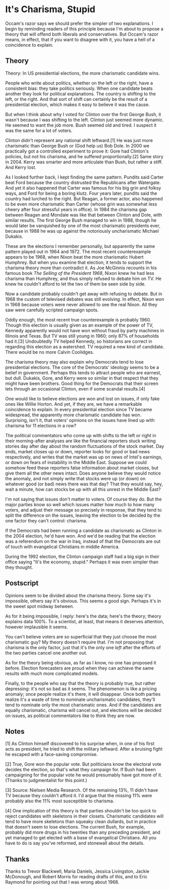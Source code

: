 # It's Charisma, Stupid

Occam's razor says we should prefer the simpler of two explanations. 
I begin by reminding readers of this principle because I'm about
to propose a theory that will offend both liberals and conservatives. 
But Occam's razor means, in effect, that if you want to disagree
with it, you have a hell of a coincidence to explain.

## Theory

Theory: In US presidential elections, the more charismatic candidate wins.

People who write about politics, whether on the left or the right,
have a consistent bias: they take politics seriously. When one
candidate beats another they look for political explanations. The
country is shifting to the left, or the right. And that sort of
shift can certainly be the result of a presidential election, which
makes it easy to believe it was the cause.

But when I think about why I voted for Clinton over the first George
Bush, it wasn't because I was shifting to the left. Clinton just
seemed more dynamic. He seemed to want the job more. Bush seemed
old and tired. I suspect it was the same for a lot of voters.

Clinton didn't represent any national shift leftward.[1]
He was
just more charismatic than George Bush or (God help us) Bob Dole.
In 2000 we practically got a controlled experiment to prove it:
Gore had Clinton's policies, but not his charisma, and he suffered
proportionally.[2]
Same story in 2004. Kerry was smarter and more
articulate than Bush, but rather a stiff. And Kerry lost.

As I looked further back, I kept finding the same pattern. 
Pundits said Carter beat Ford
because the country distrusted the Republicans after Watergate.
And yet it also happened that Carter was famous for his big grin
and folksy ways, and Ford for being a boring klutz. Four years
later, pundits said the country had lurched to the right. But
Reagan, a former actor, also happened to be even more charismatic
than Carter (whose grin was somewhat less cheery after four stressful
years in office). In 1984 the charisma gap between Reagan and
Mondale was like that between Clinton and Dole, with similar results.
The first George Bush managed to win in 1988, though he would later
be vanquished by one of the most charismatic presidents ever, because
in 1988 he was up against the notoriously uncharismatic
Michael Dukakis.

These are the elections I remember personally, but apparently the
same pattern played out in 1964 and 1972. The most recent
counterexample appears to be 1968, when Nixon beat the more charismatic Hubert
Humphrey. But when you examine that election, it tends to support
the charisma theory more than contradict it. As Joe McGinnis
recounts in his famous book *The Selling of the President 1968*,
Nixon knew he had less charisma than Humphrey, and thus simply
refused to debate him on TV. He knew he couldn't afford to let the
two of them be seen side by side.

Now a candidate probably couldn't get away with refusing to debate.
But in 1968 the custom of televised debates was still evolving. In
effect, Nixon won in 1968 because voters were never allowed to see
the real Nixon. All they saw were carefully scripted campaign
spots.

Oddly enough, the most recent true counterexample is probably 1960.
Though this election is usually given as an example of the power
of TV, Kennedy apparently would not have won without fraud by party
machines in Illinois and Texas. But TV was still young in 1960;
only 87% of households had it.[3]
Undoubtedly TV helped Kennedy,
so historians are correct in regarding this election as a
watershed. TV required a new kind of candidate. There would be no
more Calvin Coolidges.

The charisma theory may also explain why Democrats tend to lose
presidential elections. The core of the Democrats' ideology seems
to be a belief in government. Perhaps this tends to attract people
who are earnest, but dull. Dukakis, Gore, and Kerry were so similar
in that respect that they might have been brothers. Good thing for
the Democrats that their screen lets through an occasional Clinton,
even if some scandal results.[4]

One would like to believe elections are won and lost on issues, if
only fake ones like Willie Horton. And yet, if they are, we have
a remarkable coincidence to explain. In every presidential election
since TV became widespread, the apparently more charismatic candidate
has won. Surprising, isn't it, that voters' opinions on the issues
have lined up with charisma for 11 elections in a row?

The political commentators who come up with shifts to the left or
right in their morning-after analyses are like the financial reporters
stuck writing stories day after day about the random fluctuations
of the stock market. Day ends, market closes up or down, reporter
looks for good or bad news respectively, and writes that the market
was up on news of Intel's earnings, or down on fears of instability
in the Middle East. Suppose we could somehow feed these reporters
false information about market closes, but give them all the other
news intact. Does anyone believe they would notice the anomaly,
and not simply write that stocks were up (or down) on whatever good
(or bad) news there was that day? That they would say, hey, wait
a minute, how can stocks be up with all this unrest in the Middle
East?

I'm not saying that issues don't matter to voters. Of course they
do. But the major parties know so well which issues matter how
much to how many voters, and adjust their message so precisely in
response, that they tend to split the difference on the issues,
leaving the election to be decided by the one factor they can't
control: charisma.

If the Democrats had been running a candidate as charismatic as
Clinton in the 2004 election, he'd have won. And we'd be reading
that the election was a referendum on the war in Iraq, instead of
that the Democrats are out of touch with evangelical Christians in
middle America.

During the 1992 election, the Clinton campaign staff had a big sign
in their office saying "It's the economy, stupid." Perhaps it was
even simpler than they thought.

## Postscript

Opinions seem to be divided about the charisma theory. Some say
it's impossible, others say it's obvious. This seems a good sign.
Perhaps it's in the sweet spot midway between.

As for it being impossible, I reply: here's the data; here's the
theory; theory explains data 100%. To a scientist, at least, that
means it deserves attention, however implausible it seems.

You can't believe voters are so superficial that they just choose
the most charismatic guy? My theory doesn't require that. I'm not
proposing that charisma is the only factor, just that it's the only
one *left* after the efforts of the two parties cancel one
another out.

As for the theory being obvious, as far as I know, no one has
proposed it before. Election forecasters are proud when they can
achieve the same results with much more complicated models.

Finally, to the people who say that the theory is probably true,
but rather depressing: it's not so bad as it seems. The phenomenon
is like a pricing anomaly; once people realize it's there, it will
disappear. Once both parties realize it's a waste of time to
nominate uncharismatic candidates, they'll tend to nominate only
the most charismatic ones. And if the candidates are equally
charismatic, charisma will cancel out, and elections will be decided
on issues, as political commentators like to think they are now.

## Notes

[1]
As Clinton himself discovered to his surprise when, in one of
his first acts as president, he tried to shift the military leftward.
After a bruising fight he escaped with a face-saving compromise.

[2]
True, Gore won the popular vote. But politicians know the electoral
vote decides the election, so that's what they campaign for. If Bush
had been campaigning for the popular vote he would presumably have
got more of it. (Thanks to judgmentalist for this point.)

[3]
Source: Nielsen Media Research. Of the remaining 13%, 11 didn't
have TV because they couldn't afford it. I'd argue that the missing
11% were probably also the 11% most susceptible to charisma.

[4]
One implication of this theory is that parties shouldn't be too
quick to reject candidates with skeletons in their closets.
Charismatic candidates will tend to have more skeletons than squeaky
clean dullards, but in practice that doesn't seem to lose elections.
The current Bush, for example, probably did more drugs in his
twenties than any preceding president, and yet managed to get elected
with a base of evangelical Christians. All you have to do is say
you've reformed, and stonewall about the details.

## Thanks

Thanks to Trevor Blackwell, Maria Daniels, Jessica Livingston,
Jackie McDonough, and Robert Morris for reading drafts of this, and
to Eric Raymond for pointing out that I was wrong about 1968.